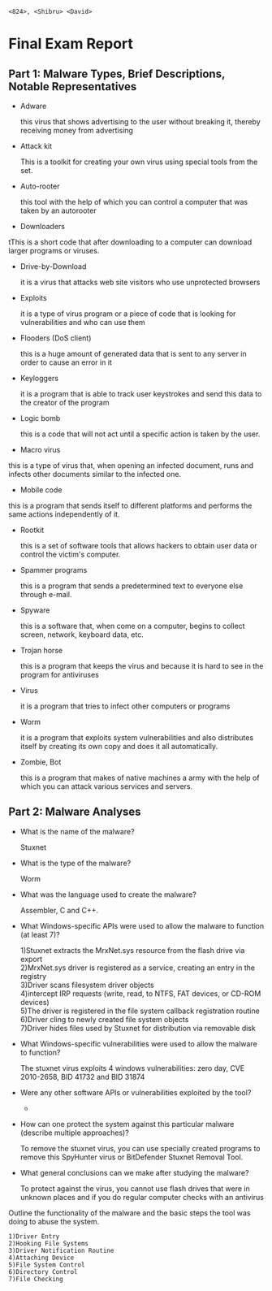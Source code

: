 `<824>, <Shibru> <David>`
# Final Exam Report

## Part 1: Malware Types, Brief Descriptions, Notable Representatives

* Adware

  this virus that shows advertising to the user without breaking it, thereby receiving money from advertising

* Attack kit

  This is a toolkit for creating your own virus using special tools from the set.

* Auto-rooter

  this tool with the help of which you can control a computer that was taken by an autorooter

* Downloaders

tThis is a short code that after downloading to a computer can download larger programs or viruses.

* Drive-by-Download

  it is a virus that attacks web site visitors who use unprotected browsers

* Exploits

  it is a type of virus program or a piece of code that is looking for vulnerabilities and who can use them

* Flooders (DoS client)

  this is a huge amount of generated data that is sent to any server in order to cause an error in it

* Keyloggers

  it is a program that is able to track user keystrokes and send this data to the creator of the program

* Logic bomb

  this is a code that will not act until a specific action is taken by the user.

* Macro virus

this is a type of virus that, when opening an infected document, runs and infects other documents similar to the infected one.

* Mobile code

this is a program that sends itself to different platforms and performs the same actions independently of it.

* Rootkit

  this is a set of software tools that allows hackers to obtain user data or control the victim's computer.

* Spammer programs

  this is a program that sends a predetermined text to everyone else through e-mail.

* Spyware

  this is a software that, when come on a computer, begins to collect screen, network, keyboard data, etc.

* Trojan horse

  this is a program that keeps the virus and because it is hard to see in the program for antiviruses

* Virus

  it is a program that tries to infect other computers or programs

* Worm

  it is a program that exploits system vulnerabilities and also distributes itself by creating its own copy and does it all automatically.

* Zombie, Bot

  this is a program that makes of native machines a army with the help of which you can attack various services and servers.

## Part 2: Malware Analyses

* What is the name of the malware?

  Stuxnet

* What is the type of the malware?

  Worm

* What was the language used to create the malware?

  Assembler, С and С++.

* What Windows-specific APIs were used to allow the malware to function (at least 7)?

  1)Stuxnet extracts the MrxNet.sys resource from the flash drive via export  
    2)MrxNet.sys driver is registered as a service, creating an entry in the registry  
    3)Driver scans filesystem driver objects  
    4)intercept IRP requests (write, read, to NTFS, FAT devices, or CD-ROM devices)  
    5)The driver is registered in the file system callback registration routine  
    6)Driver cling to newly created file system objects  
   7)Driver hides files used by Stuxnet for distribution via removable disk  

* What Windows-specific vulnerabilities were used to allow the malware to function?

  The stuxnet virus exploits 4 windows vulnerabilities: zero day, CVE 2010-2658, BID 41732 and BID 31874

* Were any other software APIs or vulnerabilities exploited by the tool?

  -

* How can one protect the system against this particular malware (describe multiple approaches)?

  To remove the stuxnet virus, you can use specially created programs to remove this SpyHunter virus or BitDefender Stuxnet Removal Tool.

* What general conclusions can we make after studying the malware?

  To protect against the virus, you cannot use flash drives that were in unknown places and if you do regular computer checks with an antivirus

Outline the functionality of the malware and the basic steps the tool was doing to abuse the system.

    1)Driver Entry  
    2)Hooking File Systems  
    3)Driver Notification Routine  
    4)Attaching Device  
    5)File System Control  
    6)Directory Control  
    7)File Checking  
